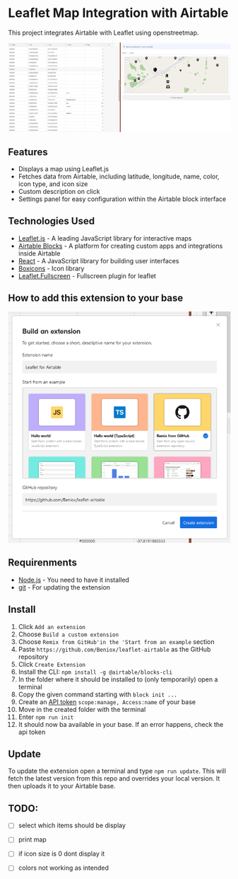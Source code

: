 # Leaflet Map Integration with Airtable

This project integrates Airtable with Leaflet using openstreetmap.

![screenshot](media/airtable.png)

## Features
- Displays a map using Leaflet.js
- Fetches data from Airtable, including latitude, longitude, name, color, icon type, and icon size
- Custom description on click
- Settings panel for easy configuration within the Airtable block interface

## Technologies Used
- [Leaflet.js](https://leafletjs.com/) - A leading JavaScript library for interactive maps
- [Airtable Blocks](https://airtable.com/developers/blocks) - A platform for creating custom apps and integrations inside Airtable
- [React](https://react.dev/) - A JavaScript library for building user interfaces
- [Boxicons](https://boxicons.com/) - Icon library
- [Leaflet.Fullscreen](https://github.com/Leaflet/Leaflet.fullscreen) - Fullscreen plugin for leaflet



## How to add this extension to your base

![How to add this block to your base](media/installing.png)

## Requirenments
- [Node.js](https://nodejs.org/en/download) - You need to have it installed
- [git](https://git-scm.com/) - For updating the extension

## Install

1. Click `Add an extension`
2. Choose `Build a custom extension`
3. Choose `Remix from GitHub'in the 'Start from an example` section
4. Paste `https://github.com/Beniox/leaflet-airtable` as the GitHub repository
5. Click `Create Extension`
6. Install the CLI: `npm install -g @airtable/blocks-cli`
7. In the folder where it should be installed to (only temporarily) open a terminal
8. Copy the given command starting with `block init ...`
9. Create an [API token](https://airtable.com/create/tokens) `scope:manage, Access:name` of your base
10. Move in the created folder with the terminal
11. Enter `npm run init`
12. It should now ba available in your base. If an error happens, check the api token

## Update

To update the extension open a terminal and type `npm run update`. This will fetch the latest version from this repo and overrides your local version. 
It then uploads it to your Airtable base.


## TODO:
- [ ] select which items should be display
- [ ] print map
- [ ] if icon size is 0 dont display it
- [ ] colors not working as intended


